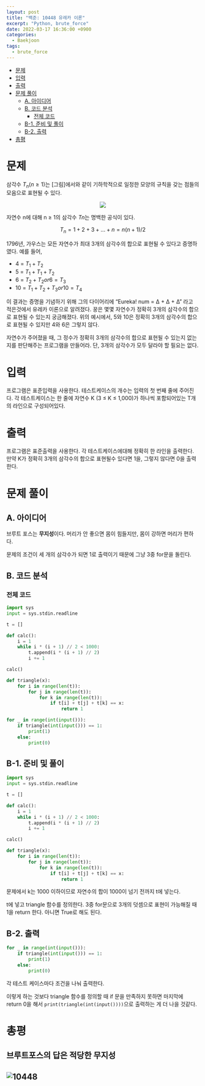 ```yaml
---
layout: post
title: "백준: 10448 유레카 이론"
excerpt: "Python, brute_force"
date: 2022-03-17 16:36:00 +0900
categories:
  - Baekjoon
tags:
  - brute_force
---
```


- [문제](#문제)
- [입력](#입력)
- [출력](#출력)
- [문제 풀이](#문제-풀이)
  - [A. 아이디어](#a-아이디어)
  - [B. 코드 분석](#b-코드-분석)
    - [전체 코드](#전체-코드)
  - [B-1. 준비 및 풀이](#b-1-준비-및-풀이)
  - [B-2. 출력](#b-2-출력)
- [총평](#총평)

# 문제

삼각수 $T_n(n ≥ 1)$는 [그림]에서와 같이 기하학적으로 일정한 모양의 규칙을 갖는 점들의 모음으로 표현될 수 있다.

<p align='center'><img src="https://www.acmicpc.net/upload/images2/eureka.png"></p>

자연수 n에 대해 n ≥ 1의 삼각수 $Tn$는 명백한 공식이 있다.

$$T_n = 1 + 2 + 3 + ... + n = n(n+1)/2$$

1796년, 가우스는 모든 자연수가 최대 3개의 삼각수의 합으로 표현될 수 있다고 증명하였다. 예를 들어,

* 4 = $T_1 + T_2$
* 5 = $T_1 + T_1 + T_2$
* 6 = $T_2 + T_2 or 6 = T_3$
* 10 = $T_1 + T_2 + T_3 or 10 = T_4$

이 결과는 증명을 기념하기 위해 그의 다이어리에 “Eureka! num = Δ + Δ + Δ” 라고 적은것에서 유레카 이론으로 알려졌다. 꿍은 몇몇 자연수가 정확히 3개의 삼각수의 합으로 표현될 수 있는지 궁금해졌다. 위의 예시에서, 5와 10은 정확히 3개의 삼각수의 합으로 표현될 수 있지만 4와 6은 그렇지 않다.

자연수가 주어졌을 때, 그 정수가 정확히 3개의 삼각수의 합으로 표현될 수 있는지 없는지를 판단해주는 프로그램을 만들어라. 단, 3개의 삼각수가 모두 달라야 할 필요는 없다.

# 입력

프로그램은 표준입력을 사용한다. 테스트케이스의 개수는 입력의 첫 번째 줄에 주어진다. 각 테스트케이스는 한 줄에 자연수 K (3 ≤ K ≤ 1,000)가 하나씩 포함되어있는 T개의 라인으로 구성되어있다.

# 출력

프로그램은 표준출력을 사용한다. 각 테스트케이스에대해 정확히 한 라인을 출력한다. 만약 K가 정확히 3개의 삼각수의 합으로 표현될수 있다면 1을, 그렇지 않다면 0을 출력한다.

# 문제 풀이

## A. 아이디어

브루트 포스는 **무지성**이다. 머리가 안 좋으면 몸이 힘들지만, 몸이 강하면 머리가 편하다.

문제의 조건이 세 개의 삼각수가 되면 1로 출력이기 때문에 그냥 3중 for문을 돌린다.

## B. 코드 분석

### 전체 코드

```python
import sys
input = sys.stdin.readline

t = []

def calc():
    i = 1
    while i * (i + 1) // 2 < 1000:
        t.append(i * (i + 1) // 2)
        i += 1

calc()

def triangle(x):
    for i in range(len(t)):
        for j in range(len(t)):
            for k in range(len(t)):
                if t[i] + t[j] + t[k] == x:
                    return 1

for _ in range(int(input())):
    if triangle(int(input())) == 1:
        print(1)
    else:
        print(0)
```

## B-1. 준비 및 풀이

```python
import sys
input = sys.stdin.readline

t = []

def calc():
    i = 1
    while i * (i + 1) // 2 < 1000:
        t.append(i * (i + 1) // 2)
        i += 1

calc()

def triangle(x):
    for i in range(len(t)):
        for j in range(len(t)):
            for k in range(len(t)):
                if t[i] + t[j] + t[k] == x:
                    return 1
```

문제에서 k는 1000 이하이므로 자연수의 합이 1000이 넘기 전까지 t에 넣는다.

t에 넣고 triangle 함수를 정의한다. 3중 for문으로 3개의 덧셈으로 표현이 가능해질 때 1을 return 한다. 아니면 True로 해도 된다.

## B-2. 출력

```py
for _ in range(int(input())):
    if triangle(int(input())) == 1:
        print(1)
    else:
        print(0)
```

각 테스트 케이스마다 조건을 나눠 출력한다.

이렇게 하는 것보다 triangle 함수를 정의할 때 if 문을 만족하지 못하면 마지막에 return 0을 해서 `print(triangle(int(input())))`으로 출력하는 게 더 나을 것같다.

# 총평

<h2>브루트포스의 답은 적당한 무지성<h2>

![10448](https://user-images.githubusercontent.com/83271772/158761355-6c13a94c-6771-40fd-be11-6334ed35f455.PNG)
